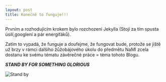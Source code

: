 ```yaml
---
layout: post
title: Konečně to funguje!!!
---
```


Prvním a rozhodujícím krokem bylo rozchození Jekylla (Stojí za tím spusta úsilí,googlení a pár energiťáků). 

Zatím to vypadá, že funguje a doufejme, že fungovat bude, protože se jiště už brzy v rámci dalšího žůžobájového úkolu do předmětu NaMI zcela dostanu ke svému tématu závěrečné práce = téma tohoto Blogu.

***STAND BY FOR SOMETHING GLORIOUS***

![Stand by](http://www.livemaguk.com/wp-content/uploads/2014/10/Wait-Meme-Cool-HD.jpg)

